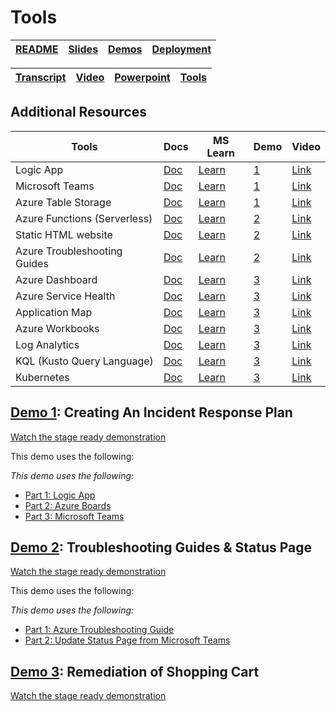 # Tools

| [README](/ops20/README.md) | [Slides](/ops20/slides/README.md) | [Demos](/ops20/demos/README.md) | [Deployment](/ops20/deployment/README.md) | 
|--------|-------|------------|-----------|

| [Transcript](../../script/OPS20_Speaking_Script.md) | [Video](https://globaleventcdn.blob.core.windows.net/assets/ops/ops20/video/02_Presentation_Section_One.mp4) | [Powerpoint](https://globaleventcdn.blob.core.windows.net/assets/ops/ops20/slides/OPS20_Responding_to_incidents_master.pptx) | [Tools](/ops20/tools/README.md) |
|------------|-------|------------|-------|

## Additional Resources

| Tools | Docs | MS Learn | Demo | Video
|-------|------|---------|------|-------
| Logic App |[Doc]() | [Learn]() | [1]() | [Link]()
| Microsoft Teams |[Doc]() | [Learn]() | [1]() | [Link]()
| Azure Table Storage |[Doc]() | [Learn]() | [1]() | [Link]()
| Azure Functions (Serverless) |[Doc]() | [Learn]() | [2]() | [Link]()
| Static HTML website |[Doc]() | [Learn]() | [2]() | [Link]()
| Azure Troubleshooting Guides |[Doc]() | [Learn]() | [2]() | [Link]()
| Azure Dashboard |[Doc]() | [Learn]() | [3]() | [Link]()
| Azure Service Health |[Doc]() | [Learn]() | [3]() | [Link]()
| Application Map |[Doc]() | [Learn]() | [3]() | [Link]()
| Azure Workbooks |[Doc]() | [Learn]() | [3]() | [Link]()
| Log Analytics |[Doc]() | [Learn]() | [3]() | [Link]()
| KQL (Kusto Query Language) |[Doc]() | [Learn]() | [3]() | [Link]()
| Kubernetes |[Doc]() | [Learn]() | [3]() | [Link]()

## [Demo 1](../demos/01/README.md): Creating An Incident Response Plan

[Watch the stage ready demonstration](https://coming.soon)

This demo uses the following:

*This demo uses the following:*

- [Part 1: Logic App](/demos/01/README.md#part-1-logic-app)
- [Part 2: Azure Boards](/demos/01/README.md#part-2-azure-boards-query-view--reporting)
- [Part 3: Microsoft Teams](/demos/01/README.md#part-3-microsoft-teams)


## [Demo 2](../demos/02/README.md): Troubleshooting Guides & Status Page

[Watch the stage ready demonstration](https://coming.soon)

This demo uses the following:

*This demo uses the following:*

  - [Part 1: Azure Troubleshooting Guide](/demos/02/README.md#part-1-azure-troubleshooting-guide)
  - [Part 2: Update Status Page from Microsoft Teams](/demos/02/README.md#part-2-update-status-page-from-microsoft-teams)

## [Demo 3](../demos/03/README.md): Remediation of Shopping Cart

[Watch the stage ready demonstration](https://coming.soon)